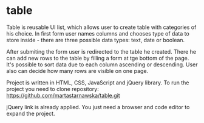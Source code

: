 # table
Table is reusable UI list, which allows user to create table with categories of his choice. 
In first form user names columns and chooses type of data to store inside - there are three possible data types: text, date or boolean. 

After submiting the form user is redirected to the table he created. 
There he can add new rows to the table by filling a form at tge bottom of the page. 
It's possible to sort data due to each column ascending or descending. User also can decide how many rows are visible on one page. 

Project is written in HTML, CSS, JavaScript and jQuery library. 
To run the project you need to clone repository: https://github.com/martastarnawska/table.git

jQuery link is  already applied. 
You just need a browser and code editor to expand the project. 
